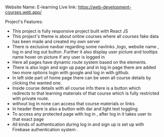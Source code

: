 Website Name: E-learning
Live link:  https://web-development-courses.web.app/

Project's Features:

* This project is fully responsive project built with React JS 
* This project's theme is about online courses where all courses fake data has been made and created my  own server
* There is exclusive navbar regarding some navlinks ,logo, website name , log in and log out button .Further it also display user picture and tooltips name hover on picture if any user is logged in
* Here all pages have dynamic route system based on the elements.
* There is also login and sign up page and in log in page there are added two more options login with google and log in with github.
* In left side part of home page there can be seen all course details by clicking the wanted one.
* Inside course details  with all course info there is a button which redirects to that learning materials of that course which is fully restricted with private route.
* without log in none can access that course materials or links 
* In header there is also a button with dar and light text toggling
* To access any protected page with log in , after log in it takes user to that exact page
* All kinds of authentication during log in and sign up is set up with Firebase authentication system .